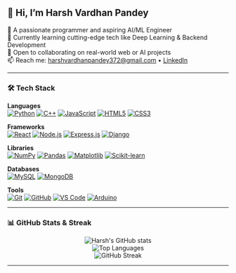 ## 👋 Hi, I’m Harsh Vardhan Pandey

🚀 A passionate programmer and aspiring AI/ML Engineer  
🌱 Currently learning cutting-edge tech like Deep Learning & Backend Development  
💼 Open to collaborating on real-world web or AI projects  
📫 Reach me: [harshvardhanpandey372@gmail.com](mailto:harshvardhanpandey372@gmail.com) • [LinkedIn](https://www.linkedin.com/in/harsh-vardhan-pandey-00b463280/)

---

### 🛠️ Tech Stack

**Languages**  
[![Python](https://img.shields.io/badge/-Python-3776AB?style=for-the-badge&logo=python&logoColor=white)](https://www.python.org/)
[![C++](https://img.shields.io/badge/-C++-00599C?style=for-the-badge&logo=c%2b%2b&logoColor=white)](https://isocpp.org/)
[![JavaScript](https://img.shields.io/badge/-JavaScript-F7DF1E?style=for-the-badge&logo=javascript&logoColor=black)](https://developer.mozilla.org/en-US/docs/Web/JavaScript) 
[![HTML5](https://img.shields.io/badge/-HTML5-E34F26?style=for-the-badge&logo=html5&logoColor=white)](https://developer.mozilla.org/en-US/docs/Web/HTML)
[![CSS3](https://img.shields.io/badge/-CSS3-1572B6?style=for-the-badge&logo=css3&logoColor=white)](https://developer.mozilla.org/en-US/docs/Web/CSS)

**Frameworks**  
[![React](https://img.shields.io/badge/-React-20232A?style=for-the-badge&logo=react&logoColor=61DAFB)](https://react.dev/)
[![Node.js](https://img.shields.io/badge/-Node.js-339933?style=for-the-badge&logo=nodedotjs&logoColor=white)](https://nodejs.org/)
[![Express.js](https://img.shields.io/badge/-Express.js-000000?style=for-the-badge&logo=express&logoColor=white)](https://expressjs.com/)
[![Django](https://img.shields.io/badge/-Django-092E20?style=for-the-badge&logo=django&logoColor=white)](https://www.djangoproject.com/)

**Libraries**  
[![NumPy](https://img.shields.io/badge/-NumPy-013243?style=for-the-badge&logo=numpy&logoColor=white)](https://numpy.org/)
[![Pandas](https://img.shields.io/badge/-Pandas-150458?style=for-the-badge&logo=pandas&logoColor=white)](https://pandas.pydata.org/)
[![Matplotlib](https://img.shields.io/badge/-Matplotlib-11557C?style=for-the-badge&logo=matplotlib&logoColor=white)](https://matplotlib.org/)
[![Scikit-learn](https://img.shields.io/badge/-Scikit--learn-F7931E?style=for-the-badge&logo=scikit-learn&logoColor=white)](https://scikit-learn.org/)

**Databases**  
[![MySQL](https://img.shields.io/badge/-MySQL-4479A1?style=for-the-badge&logo=mysql&logoColor=white)](https://www.mysql.com/)
[![MongoDB](https://img.shields.io/badge/-MongoDB-47A248?style=for-the-badge&logo=mongodb&logoColor=white)](https://www.mongodb.com/)

**Tools**  
[![Git](https://img.shields.io/badge/-Git-F05032?style=for-the-badge&logo=git&logoColor=white)](https://git-scm.com/)
[![GitHub](https://img.shields.io/badge/-GitHub-181717?style=for-the-badge&logo=github&logoColor=white)](https://github.com/)
[![VS Code](https://img.shields.io/badge/-VS%20Code-007ACC?style=for-the-badge&logo=visual-studio-code&logoColor=white)](https://code.visualstudio.com/)
[![Arduino](https://img.shields.io/badge/-Arduino-00979D?style=for-the-badge&logo=arduino&logoColor=white)](https://www.arduino.cc/)

---
### 📊 GitHub Stats & Streak

<p align="center">
  <img src="https://github-readme-stats.vercel.app/api?username=Harsh63870&show_icons=true&theme=radical&count_private=true" alt="Harsh's GitHub stats" />
  <br/>
  <img src="https://github-readme-stats.vercel.app/api/top-langs/?username=Harsh63870&layout=compact&theme=radical" alt="Top Languages" />
  <br/>
  <img src="https://github-readme-streak-stats.demolab.com?user=Harsh63870&theme=radical&hide_border=false" alt="GitHub Streak" />
</p>

---

<!---
Harsh63870/Harsh63870 is a ✨ special ✨ repository because its `README.md` (this file) appears on your GitHub profile.
You can click the Preview link to take a look at your changes.
--->
